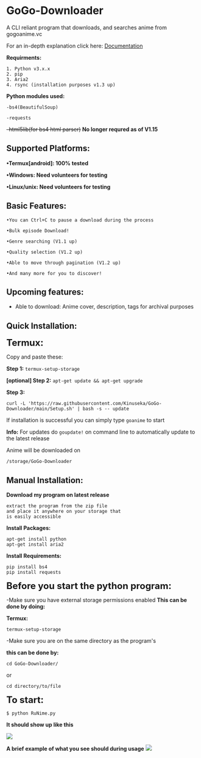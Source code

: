 # GoGo-Downloader
A CLI reliant program that downloads, and searches anime from gogoanime.vc

For an in-depth explanation click here: [Documentation](https://github.com/Kinuseka/GoGo-Downloader/wiki/Documentation)

**Requirments:**
```
1. Python v3.x.x 
2. pip
3. Aria2
4. rsync (installation purposes v1.3 up)
```

**Python modules used:**
```
-bs4(BeautifulSoup)

-requests
```
~~-html5lib(for bs4 html parser)~~
**No longer requred as of V1.15**

## Supported Platforms:
**•Termux[android]: 100% tested**

**•Windows: Need volunteers for testing**

**•Linux/unix: Need volunteers for testing**

## Basic Features:
```
•You can Ctrl+C to pause a download during the process

•Bulk episode Download!

•Genre searching (V1.1 up)

•Quality selection (V1.2 up)

•Able to move through pagination (V1.2 up)

•And many more for you to discover!
```
## Upcoming features:

+ Able to download: Anime cover, description, tags for archival purposes

## Quick Installation:
<font size="5"><b>Termux:</b></font>

Copy and paste these:

**Step 1:** ```termux-setup-storage``` 

**[optional] Step 2:** ```apt-get update && apt-get upgrade```

**Step 3:** 
```
curl -L 'https://raw.githubusercontent.com/Kinuseka/GoGo-Downloader/main/Setup.sh' | bash -s -- update 
```

If installation is successful you can simply type ```goanime``` to start

**Info:** For updates do ```goupdate!``` on command line to automatically update to the latest release

Anime will be downloaded on 
```
/storage/GoGo-Downloader
```

## Manual Installation:

**Download my program on latest release**
```
extract the program from the zip file
and place it anywhere on your storage that
is easily accessible
```

**Install Packages:**
```
apt-get install python
apt-get install aria2
```

**Install Requirements:**
```
pip install bs4
pip install requests
```

<font size="5"><b>Before you start the python program:</b></font>

-Make sure you have external storage permissions enabled
**This can be done by doing:**

**Termux:**
```
termux-setup-storage
```


-Make sure you are on the same directory as the program's 

**this can be done by:**

```
cd GoGo-Downloader/
```

or 

```
cd directory/to/file
```

<font size="5"><b>To start:</b></font>

```$ python RuNime.py```

**It should show up like this**

![](home.png)

**A brief example of what you see should during usage**
![](example.png)


